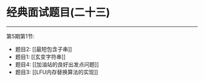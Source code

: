 # 经典面试题目(二十三)

---

第5期第1节:

- 题目2: [[最短包含子串]]
- 题目1: [[玄变字符串]]
- 题目4: [[加油站的良好出发点问题]]
- 题目3: [[LFU内存替换算法的实现]]